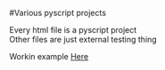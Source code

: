 #Various pyscript projects

<p>Every html file is a pyscript project </br>
Other files are just external testing thing
</p>
Workin example
<a href="https://lorebadtime.github.io/PyScript_various_projects/">Here</a>
